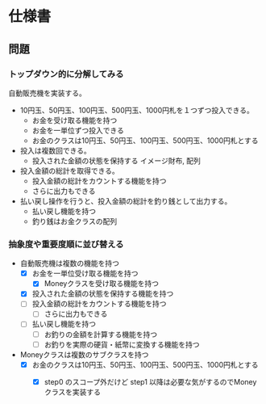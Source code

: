 # 仕様書

## 問題

### トップダウン的に分解してみる

自動販売機を実装する。
- 10円玉、50円玉、100円玉、500円玉、1000円札を１つずつ投入できる。
    - お金を受け取る機能を持つ
    - お金を一単位ずつ投入できる
    - お金のクラスは10円玉、50円玉、100円玉、500円玉、1000円札とする
- 投入は複数回できる。
    - 投入された金額の状態を保持する イメージ財布, 配列
- 投入金額の総計を取得できる。
    - 投入金額の総計をカウントする機能を持つ
    - さらに出力もできる
- 払い戻し操作を行うと、投入金額の総計を釣り銭として出力する。
    - 払い戻し機能を持つ
    - 釣り銭はお金クラスの配列

### 抽象度や重要度順に並び替える

- 自動販売機は複数の機能を持つ
    - [x] お金を一単位受け取る機能を持つ
        - [x] Moneyクラスを受け取る機能を持つ
    - [x] 投入された金額の状態を保持する機能を持つ
    - [ ] 投入金額の総計をカウントする機能を持つ
        - [ ] さらに出力もできる
    - [ ] 払い戻し機能を持つ
        - [ ] お釣りの金額を計算する機能を持つ
        - [ ] お釣りを実際の硬貨・紙幣に変換する機能を持つ

- Moneyクラスは複数のサブクラスを持つ
    - [x] お金のクラスは10円玉、50円玉、100円玉、500円玉、1000円札とする
        - [x] step0 のスコープ外だけど step1 以降は必要な気がするのでMoneyクラスを実装する


    
